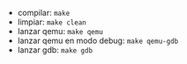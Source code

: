 * compilar: `make`
* limpiar: `make clean`
* lanzar qemu: `make qemu`
* lanzar qemu en modo debug: `make qemu-gdb`
* lanzar gdb: `make gdb`
